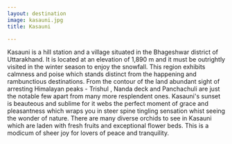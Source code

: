 ```yaml
---
layout: destination
image: kasauni.jpg
title: Kasauni

---
```

Kasauni is a hill station and a village situated in the Bhageshwar district of Uttarakhand. It is located at an elevation of 1,890 m and it must be outrightly visited in the winter season to enjoy the snowfall. This region exhibits calmness and poise which stands distinct from the happening and rambunctious destinations. From the contour of the land abundant sight of arresting Himalayan peaks - Trishul , Nanda deck and Panchachuli are just the notable few apart from many more resplendent ones. Kasauni's sunset is beauteous and sublime for it webs the perfect moment of grace and pleasantness which wraps you in steer spine tingling sensation whist seeing the wonder of nature. There are many diverse orchids to see in Kasauni which are laden with fresh fruits and exceptional flower beds. This is a modicum of sheer joy for lovers of peace and tranquility.